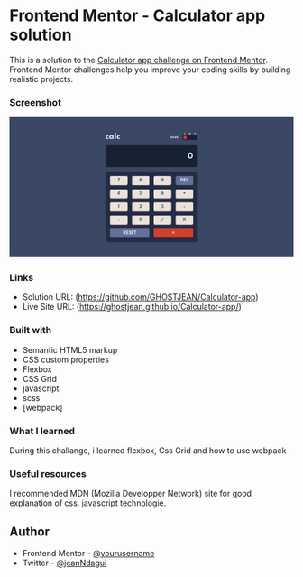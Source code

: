 # Frontend Mentor - Calculator app solution

This is a solution to the [Calculator app challenge on Frontend Mentor](https://www.frontendmentor.io/challenges/calculator-app-9lteq5N29). Frontend Mentor challenges help you improve your coding skills by building realistic projects. 



### Screenshot

![](/capture.png)


### Links

- Solution URL: (https://github.com/GHOSTJEAN/Calculator-app)
- Live Site URL: (https://ghostjean.github.io/Calculator-app/)


### Built with

- Semantic HTML5 markup
- CSS custom properties
- Flexbox
- CSS Grid
- javascript
- scss
- [webpack]


### What I learned
During this challange, i learned flexbox, Css Grid and how to use webpack


### Useful resources
I recommended MDN (Mozilla Developper Network) site for good explanation of css, javascript technologie.



## Author

- Frontend Mentor - [@yourusername](https://www.frontendmentor.io/profile/yourusername)
- Twitter - [@jeanNdagui](https://www.twitter.com/yourusername)

